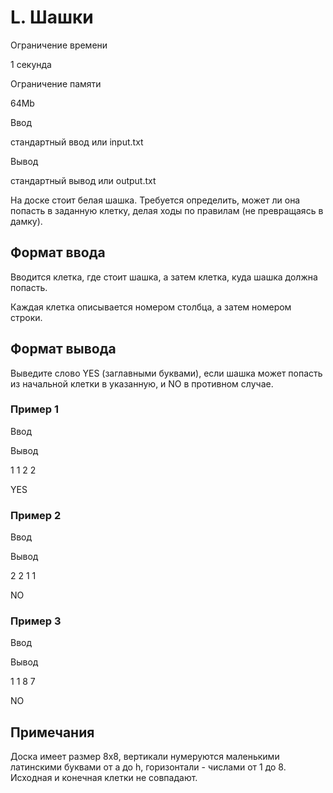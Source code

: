 L. Шашки
========

Ограничение времени

1 секунда

Ограничение памяти

64Mb

Ввод

стандартный ввод или input.txt

Вывод

стандартный вывод или output.txt

На доске стоит белая шашка. Требуется определить, может ли она попасть в заданную клетку, делая ходы по правилам (не превращаясь в дамку).

Формат ввода
------------

Вводится клетка, где стоит шашка, а затем клетка, куда шашка должна попасть.

Каждая клетка описывается номером столбца, а затем номером строки.

Формат вывода
-------------

Выведите слово YES (заглавными буквами), если шашка может попасть из начальной клетки в указанную, и NO в противном случае.

### Пример 1

Ввод

Вывод

1
1
2
2

YES

### Пример 2

Ввод

Вывод

2
2
1
1

NO

### Пример 3

Ввод

Вывод

1
1
8
7

NO

Примечания
----------

Доска имеет размер 8x8, вертикали нумеруются маленькими латинскими буквами от a до h, горизонтали - числами от 1 до 8. Исходная и конечная клетки не совпадают.